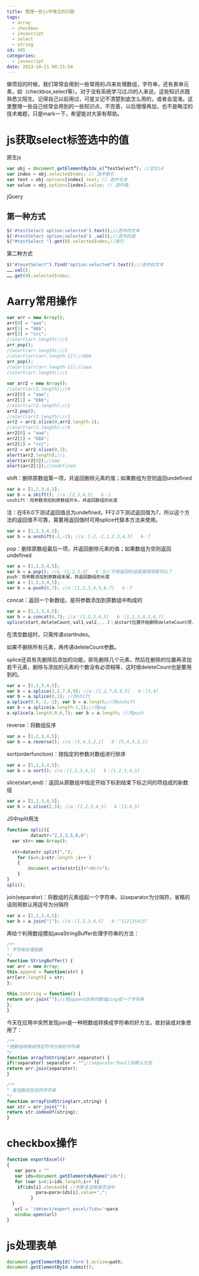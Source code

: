 ```yaml
---
title: 整理一些js中常见的问题
tags:
  - array
  - checkbox
  - javascript
  - select
  - string
id: 495
categories:
  - javascript
date: 2013-10-21 08:21:54
---
```


做项目的时候，我们常常会用到一些常用的JS来处理数组，字符串，还有表单元素，如（checkbox,select等）。对于没有系统学习过JS的人来说，这些知识点既熟悉又陌生。记得自己以前用过，可是又记不清楚到底怎么用的，或者会混淆。这里整理一些自己经常会用到的一些知识点，不完善，以后慢慢再加，也不是晦涩的技术难题，只是mark一下，希望能对大家有帮助。

# js获取select标签选中的值

原生js

```javascript
var obj = document.getElementByIdx_x(”testSelect”); //定位id   
var index = obj.selectedIndex; // 选中索引   
var text = obj.options[index].text; // 选中文本   
var value = obj.options[index].value; // 选中值  
```
jQuery

## 第一种方式

```javascript
$('#testSelect option:selected').text();//选中的文本   
$('#testSelect option:selected') .val();//选中的值   
$("#testSelect ").get(0).selectedIndex;//索引  
```
第二种方式

```javascript
$("#tesetSelect").find("option:selected").text();//选中的文本   
…….val();   
…….get(0).selectedIndex;  
```
# Aarry常用操作

```javascript
var arr = new Array();   
arr[0] = "aaa";   
arr[1] = "bbb";   
arr[2] = "ccc";   
//alert(arr.length);//3   
arr.pop();   
//alert(arr.length);//2   
//alert(arr[arr.length-1]);//bbb   
arr.pop();   
//alert(arr[arr.length-1]);//aaa   
//alert(arr.length);//1   
  
var arr2 = new Array();   
//alert(arr2.length);//0   
arr2[0] = "aaa";   
arr2[1] = "bbb";   
//alert(arr2.length);//2   
arr2.pop();   
//alert(arr2.length);//1   
arr2 = arr2.slice(0,arr2.length-1);   
//alert(arr2.length);//0   
arr2[0] = "aaa";   
arr2[1] = "bbb";   
arr2[2] = "ccc";   
arr2 = arr2.slice(0,1);   
alert(arr2.length);//1   
alert(arr2[0]);//aaa   
alert(arr2[1]);//undefined  
```
shift：删除原数组第一项，并返回删除元素的值；如果数组为空则返回undefined


```javascript
var a = [1,2,3,4,5];   
var b = a.shift(); //a：[2,3,4,5]   b：1  
unshift：将参数添加到原数组开头，并返回数组的长度
```
注：在IE6.0下测试返回值总为undefined，FF2.0下测试返回值为7，所以这个方法的返回值不可靠，需要用返回值时可用splice代替本方法来使用。


```javascript
var a = [1,2,3,4,5];   
var b = a.unshift(-2,-1); //a：[-2,-1,1,2,3,4,5]   b：7  
```
pop：删除原数组最后一项，并返回删除元素的值；如果数组为空则返回undefined


```javascript
var a = [1,2,3,4,5];   
var b = a.pop(); //a：[1,2,3,4]   b：5//不用返回的话直接调用就可以了  
push：将参数添加到原数组末尾，并返回数组的长度
var a = [1,2,3,4,5];
var b = a.push(6,7); //a：[1,2,3,4,5,6,7]   b：7
```
concat：返回一个新数组，是将参数添加到原数组中构成的


```javascript
var a = [1,2,3,4,5];   
var b = a.concat(6,7); //a：[1,2,3,4,5]   b：[1,2,3,4,5,6,7]  
splice(start,deleteCount,val1,val2,...)：从start位置开始删除deleteCount项，并从该位置起插入val1,val2,...
```
在清空数组时，只需传递startIndex。

如果不删除所有元素，再传递deleteCount参数。

splice还具有先删除后添加的功能，即先删除几个元素，然后在删除的位置再添加若干元素，删除与添加的元素的个数没有必须相等，这时侯deleteCount也是要用到的。


```javascript
var a = [1,2,3,4,5];   
var b = a.splice(2,2,7,8,9); //a：[1,2,7,8,9,5]   b：[3,4]   
var b = a.splice(0,1); //同shift   
a.splice(0,0,-2,-1); var b = a.length;//同unshift   
var b = a.splice(a.length-1,1);//同pop   
a.splice(a.length,0,6,7); var b = a.length; //同push  
```
reverse：将数组反序


```javascript
var a = [1,2,3,4,5];   
var b = a.reverse(); //a：[5,4,3,2,1]   b：[5,4,3,2,1]  
```
sort(orderfunction)：按指定的参数对数组进行排序


```javascript
var a = [1,2,3,4,5];   
var b = a.sort(); //a：[1,2,3,4,5]   b：[1,2,3,4,5]  
```
slice(start,end)：返回从原数组中指定开始下标到结束下标之间的项组成的新数组


```javascript
var a = [1,2,3,4,5];   
var b = a.slice(2,5); //a：[1,2,3,4,5]   b：[3,4,5]  
```
JS中split用法

```javascript
function spli(){     
         datastr="2,2,3,5,6,6";        
  var str= new Array();     
    
  str=datastr.split(",");        
    for (i=0;i<str.length ;i++ )     
    {     
        document.write(str[i]+"<br/>");     
    }     
}     
spli();     
```   
join(separator)：将数组的元素组起一个字符串，以separator为分隔符，省略的话则用默认用逗号为分隔符

```javascript
var a = [1,2,3,4,5];   
var b = a.join("|"); //a：[1,2,3,4,5]   b："1|2|3|4|5"  
```
再给个利用数组模拟javaStringBuffer处理字符串的方法：

```javascript
/**  
* 字符串处理函数  
*/  
function StringBuffer() {   
var arr = new Array;   
this.append = function(str) {   
arr[arr.length] = str;   
};   
  
this.toString = function() {   
return arr.join("");//把append进来的数组ping成一个字符串   
};   
}  
```
今天在应用中突然发现join是一种把数组转换成字符串的好方法，故封装成对象使用了：


```javascript
/**  
*把数组转换成特定符号分割的字符串  
*/  
function arrayToString(arr,separator) {   
if(!separator) separator = "";//separator为null则默认为空   
return arr.join(separator);   
}  
```

```javascript
/**  
* 查找数组包含的字符串  
*/  
function arrayFindString(arr,string) {   
var str = arr.join("");   
return str.indexOf(string);   
} 
``` 
# checkbox操作

```javascript
function exportExcel()   
{   
   var para = ""  
   var ids=document.getElementsByName("ids");   
   for (var i=0;i<ids.length;i++ ){   
    if(ids[i].checked){ //判断复选框是否选中   
           para=para+ids[i].value+",";   
         }   
  }   
   url = '/detect/export_excel/?ids='+para   
   window.open(url)   
}   
``` 
# js处理表单

```javascript
document.getElementById('form').action=path;  
document.getElementById.submit();  
```